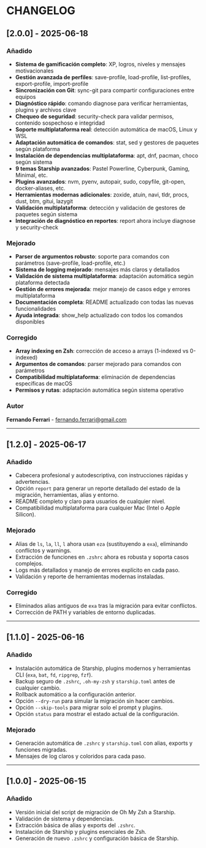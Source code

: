 # CHANGELOG

## [2.0.0] - 2025-06-18
### Añadido
- **Sistema de gamificación completo**: XP, logros, niveles y mensajes motivacionales
- **Gestión avanzada de perfiles**: save-profile, load-profile, list-profiles, export-profile, import-profile
- **Sincronización con Git**: sync-git para compartir configuraciones entre equipos
- **Diagnóstico rápido**: comando diagnose para verificar herramientas, plugins y archivos clave
- **Chequeo de seguridad**: security-check para validar permisos, contenido sospechoso e integridad
- **Soporte multiplataforma real**: detección automática de macOS, Linux y WSL
- **Adaptación automática de comandos**: stat, sed y gestores de paquetes según plataforma
- **Instalación de dependencias multiplataforma**: apt, dnf, pacman, choco según sistema
- **9 temas Starship avanzados**: Pastel Powerline, Cyberpunk, Gaming, Minimal, etc.
- **Plugins avanzados**: nvm, pyenv, autopair, sudo, copyfile, git-open, docker-aliases, etc.
- **Herramientas modernas adicionales**: zoxide, atuin, navi, tldr, procs, dust, btm, gitui, lazygit
- **Validación multiplataforma**: detección y validación de gestores de paquetes según sistema
- **Integración de diagnóstico en reportes**: report ahora incluye diagnose y security-check

### Mejorado
- **Parser de argumentos robusto**: soporte para comandos con parámetros (save-profile, load-profile, etc.)
- **Sistema de logging mejorado**: mensajes más claros y detallados
- **Validación de sistema multiplataforma**: adaptación automática según plataforma detectada
- **Gestión de errores mejorada**: mejor manejo de casos edge y errores multiplataforma
- **Documentación completa**: README actualizado con todas las nuevas funcionalidades
- **Ayuda integrada**: show_help actualizado con todos los comandos disponibles

### Corregido
- **Array indexing en Zsh**: corrección de acceso a arrays (1-indexed vs 0-indexed)
- **Argumentos de comandos**: parser mejorado para comandos con parámetros
- **Compatibilidad multiplataforma**: eliminación de dependencias específicas de macOS
- **Permisos y rutas**: adaptación automática según sistema operativo

### Autor
**Fernando Ferrari** - fernando.ferrari@gmail.com

---

## [1.2.0] - 2025-06-17
### Añadido
- Cabecera profesional y autodescriptiva, con instrucciones rápidas y advertencias.
- Opción `report` para generar un reporte detallado del estado de la migración, herramientas, alias y entorno.
- README completo y claro para usuarios de cualquier nivel.
- Compatibilidad multiplataforma para cualquier Mac (Intel o Apple Silicon).

### Mejorado
- Alias de `ls`, `la`, `ll`, `l` ahora usan `eza` (sustituyendo a `exa`), eliminando conflictos y warnings.
- Extracción de funciones en `.zshrc` ahora es robusta y soporta casos complejos.
- Logs más detallados y manejo de errores explícito en cada paso.
- Validación y reporte de herramientas modernas instaladas.

### Corregido
- Eliminados alias antiguos de `exa` tras la migración para evitar conflictos.
- Corrección de PATH y variables de entorno duplicadas.

---

## [1.1.0] - 2025-06-16
### Añadido
- Instalación automática de Starship, plugins modernos y herramientas CLI (`exa`, `bat`, `fd`, `ripgrep`, `fzf`).
- Backup seguro de `.zshrc`, `.oh-my-zsh` y `starship.toml` antes de cualquier cambio.
- Rollback automático a la configuración anterior.
- Opción `--dry-run` para simular la migración sin hacer cambios.
- Opción `--skip-tools` para migrar solo el prompt y plugins.
- Opción `status` para mostrar el estado actual de la configuración.

### Mejorado
- Generación automática de `.zshrc` y `starship.toml` con alias, exports y funciones migradas.
- Mensajes de log claros y coloridos para cada paso.

---

## [1.0.0] - 2025-06-15
### Añadido
- Versión inicial del script de migración de Oh My Zsh a Starship.
- Validación de sistema y dependencias.
- Extracción básica de alias y exports del `.zshrc`.
- Instalación de Starship y plugins esenciales de Zsh.
- Generación de nuevo `.zshrc` y configuración básica de Starship. 